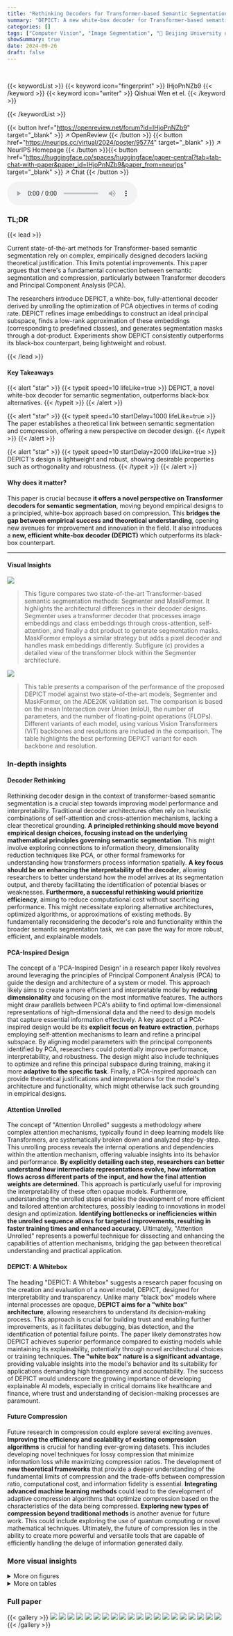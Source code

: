 ```yaml
---
title: "Rethinking Decoders for Transformer-based Semantic Segmentation: Compression is All You Need"
summary: "DEPICT: A new white-box decoder for Transformer-based semantic segmentation, achieving better performance with fewer parameters by leveraging the principle of compression and connecting Transformer de..."
categories: []
tags: ["Computer Vision", "Image Segmentation", "🏢 Beijing University of Posts and Telecommunications",]
showSummary: true
date: 2024-09-26
draft: false
---
```


<br>

{{< keywordList >}}
{{< keyword icon="fingerprint" >}} IHjoPnNZb9 {{< /keyword >}}
{{< keyword icon="writer" >}} Qishuai Wen et el. {{< /keyword >}}
 
{{< /keywordList >}}

{{< button href="https://openreview.net/forum?id=IHjoPnNZb9" target="_blank" >}}
↗ OpenReview
{{< /button >}}
{{< button href="https://neurips.cc/virtual/2024/poster/95774" target="_blank" >}}
↗ NeurIPS Homepage
{{< /button >}}{{< button href="https://huggingface.co/spaces/huggingface/paper-central?tab=tab-chat-with-paper&paper_id=IHjoPnNZb9&paper_from=neurips" target="_blank" >}}
↗ Chat
{{< /button >}}



<audio controls>
    <source src="https://ai-paper-reviewer.com/IHjoPnNZb9/podcast.wav" type="audio/wav">
    Your browser does not support the audio element.
</audio>


### TL;DR


{{< lead >}}

Current state-of-the-art methods for Transformer-based semantic segmentation rely on complex, empirically designed decoders lacking theoretical justification.  This limits potential improvements. This paper argues that there's a fundamental connection between semantic segmentation and compression, particularly between Transformer decoders and Principal Component Analysis (PCA).

The researchers introduce DEPICT, a white-box, fully-attentional decoder derived by unrolling the optimization of PCA objectives in terms of coding rate.  DEPICT refines image embeddings to construct an ideal principal subspace, finds a low-rank approximation of these embeddings (corresponding to predefined classes), and generates segmentation masks through a dot-product. Experiments show DEPICT consistently outperforms its black-box counterpart, being lightweight and robust.

{{< /lead >}}


#### Key Takeaways

{{< alert "star" >}}
{{< typeit speed=10 lifeLike=true >}} DEPICT, a novel white-box decoder for semantic segmentation, outperforms black-box alternatives. {{< /typeit >}}
{{< /alert >}}

{{< alert "star" >}}
{{< typeit speed=10 startDelay=1000 lifeLike=true >}} The paper establishes a theoretical link between semantic segmentation and compression, offering a new perspective on decoder design. {{< /typeit >}}
{{< /alert >}}

{{< alert "star" >}}
{{< typeit speed=10 startDelay=2000 lifeLike=true >}} DEPICT's design is lightweight and robust, showing desirable properties such as orthogonality and robustness. {{< /typeit >}}
{{< /alert >}}

#### Why does it matter?
This paper is crucial because **it offers a novel perspective on Transformer decoders for semantic segmentation**, moving beyond empirical designs to a principled, white-box approach based on compression. This **bridges the gap between empirical success and theoretical understanding**, opening new avenues for improvement and innovation in the field.  It also introduces a **new, efficient white-box decoder (DEPICT)** which outperforms its black-box counterpart.

------
#### Visual Insights



![](https://ai-paper-reviewer.com/IHjoPnNZb9/figures_1_1.jpg)

> This figure compares two state-of-the-art Transformer-based semantic segmentation methods: Segmenter and MaskFormer.  It highlights the architectural differences in their decoder designs.  Segmenter uses a transformer decoder that processes image embeddings and class embeddings through cross-attention, self-attention, and finally a dot product to generate segmentation masks. MaskFormer employs a similar strategy but adds a pixel decoder and handles mask embeddings differently.  Subfigure (c) provides a detailed view of the transformer block within the Segmenter architecture.





![](https://ai-paper-reviewer.com/IHjoPnNZb9/tables_7_1.jpg)

> This table presents a comparison of the performance of the proposed DEPICT model against two state-of-the-art models, Segmenter and MaskFormer, on the ADE20K validation set.  The comparison is based on the mean Intersection over Union (mIoU), the number of parameters, and the number of floating-point operations (FLOPs). Different variants of each model, using various Vision Transformers (ViT) backbones and resolutions are included in the comparison.  The table highlights the best performing DEPICT variant for each backbone and resolution.





### In-depth insights


#### Decoder Rethinking
Rethinking decoder design in the context of transformer-based semantic segmentation is a crucial step towards improving model performance and interpretability.  Traditional decoder architectures often rely on heuristic combinations of self-attention and cross-attention mechanisms, lacking a clear theoretical grounding.  **A principled rethinking should move beyond empirical design choices, focusing instead on the underlying mathematical principles governing semantic segmentation**. This might involve exploring connections to information theory, dimensionality reduction techniques like PCA, or other formal frameworks for understanding how transformers process information spatially.  **A key focus should be on enhancing the interpretability of the decoder**, allowing researchers to better understand how the model arrives at its segmentation output, and thereby facilitating the identification of potential biases or weaknesses.  **Furthermore, a successful rethinking would prioritize efficiency**, aiming to reduce computational cost without sacrificing performance. This might necessitate exploring alternative architectures, optimized algorithms, or approximations of existing methods. By fundamentally reconsidering the decoder's role and functionality within the broader semantic segmentation task, we can pave the way for more robust, efficient, and explainable models.

#### PCA-Inspired Design
The concept of a 'PCA-Inspired Design' in a research paper likely revolves around leveraging the principles of Principal Component Analysis (PCA) to guide the design and architecture of a system or model.  This approach likely aims to create a more efficient and interpretable model by **reducing dimensionality** and focusing on the most informative features.  The authors might draw parallels between PCA's ability to find optimal low-dimensional representations of high-dimensional data and the need to design models that capture essential information effectively.  A key aspect of a PCA-inspired design would be its **explicit focus on feature extraction**, perhaps employing self-attention mechanisms to learn and refine a principal subspace.  By aligning model parameters with the principal components identified by PCA, researchers could potentially improve performance, interpretability, and robustness.  The design might also include techniques to optimize and refine this principal subspace during training, making it more **adaptive to the specific task**. Finally, a PCA-inspired approach can provide theoretical justifications and interpretations for the model's architecture and functionality, which might otherwise lack such grounding in empirical designs.

#### Attention Unrolled
The concept of "Attention Unrolled" suggests a methodology where complex attention mechanisms, typically found in deep learning models like Transformers, are systematically broken down and analyzed step-by-step.  This unrolling process reveals the internal operations and dependencies within the attention mechanism, offering valuable insights into its behavior and performance.  **By explicitly detailing each step, researchers can better understand how intermediate representations evolve, how information flows across different parts of the input, and how the final attention weights are determined.** This approach is particularly useful for improving the interpretability of these often opaque models.  Furthermore, understanding the unrolled steps enables the development of more efficient and tailored attention architectures, possibly leading to innovations in model design and optimization. **Identifying bottlenecks or inefficiencies within the unrolled sequence allows for targeted improvements, resulting in faster training times and enhanced accuracy.**  Ultimately, "Attention Unrolled" represents a powerful technique for dissecting and enhancing the capabilities of attention mechanisms, bridging the gap between theoretical understanding and practical application.

#### DEPICT: A Whitebox
The heading "DEPICT: A Whitebox" suggests a research paper focusing on the creation and evaluation of a novel model, DEPICT, designed for interpretability and transparency.  Unlike many "black box" models where internal processes are opaque, **DEPICT aims for a "white box" architecture**, allowing researchers to understand its decision-making process. This approach is crucial for building trust and enabling further improvements, as it facilitates debugging, bias detection, and the identification of potential failure points. The paper likely demonstrates how DEPICT achieves superior performance compared to existing models while maintaining its explainability, potentially through novel architectural choices or training techniques.  **The "white box" nature is a significant advantage**, providing valuable insights into the model's behavior and its suitability for applications demanding high transparency and accountability.  The success of DEPICT would underscore the growing importance of developing explainable AI models, especially in critical domains like healthcare and finance, where trust and understanding of decision-making processes are paramount.

#### Future Compression
Future research in compression could explore several exciting avenues.  **Improving the efficiency and scalability of existing compression algorithms** is crucial for handling ever-growing datasets. This includes developing novel techniques for lossy compression that minimize information loss while maximizing compression ratios. The development of **new theoretical frameworks** that provide a deeper understanding of the fundamental limits of compression and the trade-offs between compression ratio, computational cost, and information fidelity is essential. **Integrating advanced machine learning methods** could lead to the development of adaptive compression algorithms that optimize compression based on the characteristics of the data being compressed. **Exploring new types of compression beyond traditional methods** is another avenue for future work. This could include exploring the use of quantum computing or novel mathematical techniques.  Ultimately, the future of compression lies in the ability to create more powerful and versatile tools that are capable of efficiently handling the deluge of information generated daily.


### More visual insights

<details>
<summary>More on figures
</summary>


![](https://ai-paper-reviewer.com/IHjoPnNZb9/figures_3_1.jpg)

> This figure compares image segmentation results using Principal Component Analysis (PCA) and the proposed DEPICT method.  Two example images are shown, each with segmentation results from PCA applied to both the initial (Z<sub>0</sub>) and refined (Z<sub>L1</sub>) image embeddings.  The results illustrate how PCA, particularly when applied to refined embeddings (Z<sub>L1</sub>), can effectively segment images, while applying PCA to the raw embeddings (Z<sub>0</sub>) leads to over-segmentation. The figure highlights that DEPICT improves upon PCA by creating an ideal principal subspace. Each column represents a different image with corresponding initial and refined embeddings and segmentation maps.


![](https://ai-paper-reviewer.com/IHjoPnNZb9/figures_4_1.jpg)

> This figure illustrates the DEPICT model's architecture and workflow.  It begins with a ViT backbone processing the input image to produce image embeddings (Zo).  PCA is initially performed on Zo, revealing that the principal subspace (S) is not ideal for effective segmentation. The model then iteratively refines these embeddings using the Multi-head Subspace Self-Attention (MSSA) operator, creating an improved principal subspace.  After this refinement, a second PCA on the refined embeddings (ZL1) is performed.  Finally, the model utilizes the Multi-head Subspace Cross-Attention (MSCA) operator to project the refined embeddings onto a low-rank approximation within the ideal subspace, resulting in compact class representations that facilitate effective classification and segmentation.  The example with dogs and cats visually demonstrates how DEPICT transforms initially overlapping class representations into linearly separable ones.


![](https://ai-paper-reviewer.com/IHjoPnNZb9/figures_7_1.jpg)

> This figure compares image segmentation results using Principal Component Analysis (PCA) and the proposed DEPICT method.  PCA is applied to both the initial image embeddings (Zo) and the refined embeddings (ZL1) produced by the DEPICT model. The results show that PCA, when used on the refined embeddings (ZL1), is effective for image segmentation. However, applying PCA directly to the initial embeddings (Zo) leads to over-segmentation. This suggests that the DEPICT's refinement process constructs an improved principal subspace.


![](https://ai-paper-reviewer.com/IHjoPnNZb9/figures_8_1.jpg)

> This figure visualizes the orthogonality of the parameter matrices P and Q in the DEPICT model, comparing it to the Segmenter model. The left side shows the inner product of matrix P with its transpose (P<sup>T</sup>P), representing the self-attention operator's parameter matrix, while the right side shows the inner product of matrix Q with its transpose (Q<sup>T</sup>Q), representing the cross-attention operator's parameter matrix. The visualization highlights the near-orthogonality of Q in DEPICT, indicating its desirable properties, in contrast to Segmenter.


![](https://ai-paper-reviewer.com/IHjoPnNZb9/figures_8_2.jpg)

> This figure shows the inner product of the parameter matrices P and Q for different variants of DEPICT, demonstrating their orthogonality.  The left panel displays the inner product of P (matrix responsible for transforming keys), while the right panel illustrates the inner product of Q (class embeddings). The results indicate that both P and Q tend towards orthogonality, especially Q, which is normalized, showcasing the desirable property derived in the model's theoretical underpinnings.


![](https://ai-paper-reviewer.com/IHjoPnNZb9/figures_8_3.jpg)

> This figure visualizes the coding rate across different layers of the DEPICT model. It shows two plots: one showing the projected coding rate onto subspaces (R(P₁ˡZ)) across layers, and another showing the ratio of the projected coding rate to the overall coding rate (R(P₁ˡZ)/R(Z)). Each line represents a different subspace, and the vertical dashed lines indicate the layer index of each subspace.  The figure aims to demonstrate the relationship between the coding rate and the layer depth within the model, providing insight into how the model learns and compresses information.


![](https://ai-paper-reviewer.com/IHjoPnNZb9/figures_9_1.jpg)

> This figure shows the inner product of the parameter matrices P and Q for different variants of DEPICT (DEPICT-SA and DEPICT-CA) using the ViT-L backbone.  The left side displays the inner product of matrix P (P<sup>T</sup>P), and the right side shows the inner product of matrix Q (Q<sup>T</sup>Q).  The goal is to demonstrate the orthogonality of the matrices.  Since the MHSA (Multi-Head Self-Attention) operator uses three parameter matrices, while MSSA (Multi-head Subspace Self-Attention) uses only one, the visualization focuses on the matrix responsible for transforming the queries to show the orthogonality more clearly. The results indicate that the matrices in DEPICT are closer to being orthogonal than those in the Segmenter model.


![](https://ai-paper-reviewer.com/IHjoPnNZb9/figures_14_1.jpg)

> This figure shows the coding rate R(Z) and R(Q) across different layers of the DEPICT-SA and DEPICT-CA models.  R(Z) represents the coding rate of the image embeddings, while R(Q) represents the coding rate of the low-rank approximation of the image embeddings.  The plots demonstrate the relationship between these coding rates throughout the network's layers, which helps support the authors' claims about the efficiency of their approach and its ability to achieve low-rank representation.


![](https://ai-paper-reviewer.com/IHjoPnNZb9/figures_15_1.jpg)

> This figure compares image segmentation results obtained using Principal Component Analysis (PCA) and the proposed DEPICT method.  Two sets of image embeddings are used as input to the PCA: the initial embeddings (Zo) and the embeddings after refinement through the self-attention mechanism (ZL₁). The figure shows that PCA applied to the refined embeddings (ZL₁) produces better segmentation results than when applied to the initial embeddings (Zo), highlighting the effectiveness of the DEPICT's self-attention refinement step in creating a more suitable principal subspace for segmentation.


![](https://ai-paper-reviewer.com/IHjoPnNZb9/figures_16_1.jpg)

> This figure visualizes the orthogonality of the learned parameter matrices P and Q in the DEPICT model for semantic segmentation.  The left panel shows the inner product of the matrix P transposed with itself (P<sup>T</sup>P), while the right panel shows the same for the matrix Q (Q<sup>T</sup>Q).  The visualizations aim to demonstrate that the matrices are approximately orthogonal, a key aspect of the theoretical derivation of DEPICT based on PCA.  The difference in normalization between P and Q is also highlighted in the caption.


![](https://ai-paper-reviewer.com/IHjoPnNZb9/figures_16_2.jpg)

> This figure demonstrates the orthogonality of the learned parameter matrices P and Q in the DEPICT model, particularly focusing on the matrices responsible for query transformations.  The left panel shows the inner product of matrix P with its transpose (P<sup>T</sup>P), while the right panel shows the same for matrix Q (Q<sup>T</sup>Q).  The results suggest that the matrices are close to being orthogonal, a desirable property indicated by the paper's theoretical analysis. The difference in the normalization of P and Q is also highlighted.


</details>




<details>
<summary>More on tables
</summary>


![](https://ai-paper-reviewer.com/IHjoPnNZb9/tables_7_2.jpg)
> This table compares the performance of Segmenter and DEPICT-SA on the validation sets of the Cityscapes and Pascal Context datasets.  Both models use the ViT-L backbone.  The metrics reported are mean Intersection over Union (mIoU) for single-scale (ss) and multi-scale (ms) inference, the number of parameters (#params), and floating point operations (FLOPs).  DEPICT-SA achieves comparable performance to Segmenter with significantly fewer parameters and FLOPs.

![](https://ai-paper-reviewer.com/IHjoPnNZb9/tables_15_1.jpg)
> This table compares the performance of the proposed DEPICT model with two state-of-the-art models, Segmenter and MaskFormer, on the ADE20K validation dataset.  The comparison includes metrics such as mean Intersection over Union (mIoU), the number of parameters, and FLOPs (floating point operations) for different model variants (ViT-T, ViT-S, ViT-B, ViT-L).  The best results achieved by DEPICT are highlighted.

</details>




### Full paper

{{< gallery >}}
<img src="https://ai-paper-reviewer.com/IHjoPnNZb9/1.png" class="grid-w50 md:grid-w33 xl:grid-w25" />
<img src="https://ai-paper-reviewer.com/IHjoPnNZb9/2.png" class="grid-w50 md:grid-w33 xl:grid-w25" />
<img src="https://ai-paper-reviewer.com/IHjoPnNZb9/3.png" class="grid-w50 md:grid-w33 xl:grid-w25" />
<img src="https://ai-paper-reviewer.com/IHjoPnNZb9/4.png" class="grid-w50 md:grid-w33 xl:grid-w25" />
<img src="https://ai-paper-reviewer.com/IHjoPnNZb9/5.png" class="grid-w50 md:grid-w33 xl:grid-w25" />
<img src="https://ai-paper-reviewer.com/IHjoPnNZb9/6.png" class="grid-w50 md:grid-w33 xl:grid-w25" />
<img src="https://ai-paper-reviewer.com/IHjoPnNZb9/7.png" class="grid-w50 md:grid-w33 xl:grid-w25" />
<img src="https://ai-paper-reviewer.com/IHjoPnNZb9/8.png" class="grid-w50 md:grid-w33 xl:grid-w25" />
<img src="https://ai-paper-reviewer.com/IHjoPnNZb9/9.png" class="grid-w50 md:grid-w33 xl:grid-w25" />
<img src="https://ai-paper-reviewer.com/IHjoPnNZb9/10.png" class="grid-w50 md:grid-w33 xl:grid-w25" />
<img src="https://ai-paper-reviewer.com/IHjoPnNZb9/11.png" class="grid-w50 md:grid-w33 xl:grid-w25" />
<img src="https://ai-paper-reviewer.com/IHjoPnNZb9/12.png" class="grid-w50 md:grid-w33 xl:grid-w25" />
<img src="https://ai-paper-reviewer.com/IHjoPnNZb9/13.png" class="grid-w50 md:grid-w33 xl:grid-w25" />
<img src="https://ai-paper-reviewer.com/IHjoPnNZb9/14.png" class="grid-w50 md:grid-w33 xl:grid-w25" />
<img src="https://ai-paper-reviewer.com/IHjoPnNZb9/15.png" class="grid-w50 md:grid-w33 xl:grid-w25" />
<img src="https://ai-paper-reviewer.com/IHjoPnNZb9/16.png" class="grid-w50 md:grid-w33 xl:grid-w25" />
<img src="https://ai-paper-reviewer.com/IHjoPnNZb9/17.png" class="grid-w50 md:grid-w33 xl:grid-w25" />
<img src="https://ai-paper-reviewer.com/IHjoPnNZb9/18.png" class="grid-w50 md:grid-w33 xl:grid-w25" />
<img src="https://ai-paper-reviewer.com/IHjoPnNZb9/19.png" class="grid-w50 md:grid-w33 xl:grid-w25" />
<img src="https://ai-paper-reviewer.com/IHjoPnNZb9/20.png" class="grid-w50 md:grid-w33 xl:grid-w25" />
{{< /gallery >}}